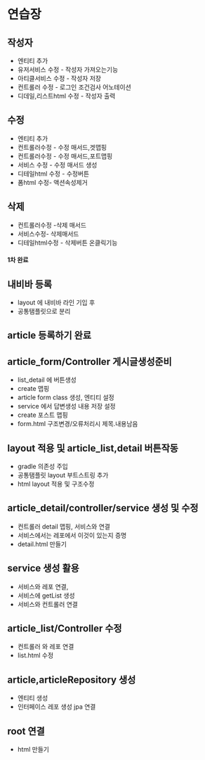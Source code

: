 # 연습장

## 작성자
- 엔티티 추가
- 유저서비스 수정 - 작성자 가져오는기능
- 아티클서비스 수정 - 작성자 저장
- 컨트롤러 수정 - 로그인 조건검사 어노테이션
- 디데일,리스트html 수정 - 작성자 출력

## 수정
- 엔티티 추가
- 컨트롤러수정 - 수정 매서드,겟맵핑
- 컨트롤러수정 - 수정 매서드,포트맵핑
- 서비스 수정 - 수정 매서드 생성
- 디테일html 수정 - 수정버튼
- 폼html 수정- 액션속성제거

## 삭제
- 컨트롤러수정 -삭제 매서드
- 서비스수정- 삭제매서드
- 디테일html수정 - 삭제버튼 온클릭기능

#### 1차 완료 #### 

## 내비바 등록
- layout 에 내비바 라인 기입 후
- 공통탬플릿으로 분리

## article 등록하기 완료
## article_form/Controller 게시글생성준비
- list_detail 에 버튼생성
- create 맵핑
- article form class 생성, 엔티티 설정
- service 에서 답변생성 내용 저장 설정
- create 포스트 맵핑
- form.html 구조변경/오류처리시 제목.내용남음

## layout 적용 및 article_list,detail 버튼작동
- gradle 의존성 주입
- 공통탬플릿 layout 부트스트링 추가
- html  layout 적용 및 구조수정

## article_detail/controller/service 생성 및 수정
- 컨트롤러 detail 맵핑, 서비스와 연결
- 서비스에서는 레포에서 이것이 있는지 증명
- detail.html 만들기

## service 생성 활용
- 서비스와 레포 연결,
- 서비스에 getList 생성
- 서비스와 컨트롤러 연결

## article_list/Controller 수정
- 컨트롤러 와 레포 연결
- list.html 수정


## article,articleRepository 생성
- 엔티티 생성
- 인터페이스 레포 생성 jpa 연결

## root 연결
- html 만들기
